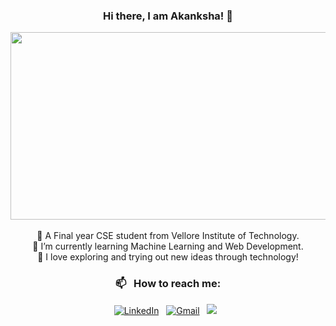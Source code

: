 ### <div align="center">Hi there, I am Akanksha! 👋</div> </b>


<div align="center">
  <img src="https://media.giphy.com/media/L1R1tvI9svkIWwpVYr/giphy.gif" width="600" height="300"/>
</div>

<br />
<div align="center">
👋 A Final year CSE student from Vellore Institute of Technology.
<br />
🌱 I’m currently learning Machine Learning and Web Development.
<br />
💞️ I love exploring and trying out new ideas through technology!
</div>
<div align="center">


### 📫 &nbsp; How to reach me:


<a href="https://www.linkedin.com/in/akanksha-dhar-1b8303205/"><img alt="LinkedIn" src="https://img.shields.io/badge/linkedin%20-%230077B5.svg?&style=flat&logo=linkedin&logoColor=white"/></a> &nbsp;
<a href="mailto:akankshadhar2@gmail.com"><img alt="Gmail" src="https://img.shields.io/badge/Gmail-D14836?style=flat&logo=gmail&logoColor=white" /></a> &nbsp;
<a href="https://instagram.com/akanksha_dhar"><img src="https://img.shields.io/badge/-@akanksha__dhar_-E4405F?style=flat&logo=Instagram&logoColor=white"/></a> &nbsp;


</div>
<!---
akankshadhar2/akankshadhar2 is a ✨ special ✨ repository because its `README.md` (this file) appears on your GitHub profile.
You can click the Preview link to take a look at your changes.
--->
